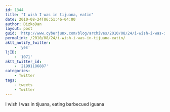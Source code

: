 ```yaml
---
id: 1344
title: "I wish I was in tijuana, eatin"
date: 2010-08-24T06:51:46-04:00
author: DizkoDan
layout: post
guid: 'http://www.cyberjunx.com/blog/archives/2010/08/24/i-wish-i-was-in-tijuana-eatin/'
permalink: /2010/08/24/i-wish-i-was-in-tijuana-eatin/
aktt_notify_twitter:
    - 'yes'
ljID:
    - '1071'
aktt_twitter_id:
    - '21991186887'
categories:
    - Twitter
tags:
    - tweets
    - Twitter
---
```


I wish I was in tijuana, eating barbecued iguana